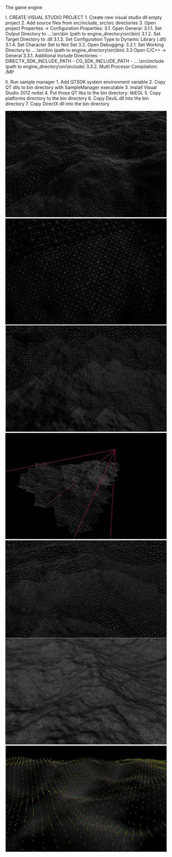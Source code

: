 The game engine

I. CREATE VISUAL STUDIO PROJECT
	1. Create new visual studio dll empty project
	2. Add source files from src/include, src/src directories
	3. Open project Properties -> Configuration Properties:
	3.1. Open General:
	3.1.1. Set Output Directory to ..\..\src\bin (path to engine_directory\src\bin)
	3.1.2. Set Target Directory to .dll
	3.1.3. Set Configuration Type to Dynamic Library (.dll)
	3.1.4. Set Character Set to Not Set
	3.2. Open Debugging:
	3.2.1. Set Working Directory to ..\..\src\bin (path to engine_directory\src\bin)
	3.3 Open C/C++ -> General
	3.3.1. Additional Include Directories: 
			- DIRECTX_SDK_INCLUDE_PATH
			- CG_SDK_INCLUDE_PATH
			- ..\..\src\include (path to engine_directory\src\include)
	3.3.2. Multi Procesor Compilation: /MP

II. Run sample manager
	1. Add QTSDK system environment variable
	2. Copy QT dlls to bin directory with SampleManager executable
	3. Install Visual Studio 2012 redist
	4. Put those QT libs to the bin directory: libEGL
	5. Copy platforms directory to the bin directory
	6. Copy DevIL.dll into the bin directory
	7. Copy DirectX dll into the bin directory

![Settings Window](https://github.com/przemyslaw-szymanski/x-source-engine/blob/master/screenshots/terrain02.jpg)
![Settings Window](https://github.com/przemyslaw-szymanski/x-source-engine/blob/master/screenshots/terrain03.jpg)
![Settings Window](https://github.com/przemyslaw-szymanski/x-source-engine/blob/master/screenshots/terrain04.jpg)
![Settings Window](https://github.com/przemyslaw-szymanski/x-source-engine/blob/master/screenshots/terrain05.jpg)
![Settings Window](https://github.com/przemyslaw-szymanski/x-source-engine/blob/master/screenshots/terrain08.jpg)
![Settings Window](https://github.com/przemyslaw-szymanski/x-source-engine/blob/master/screenshots/terrain09.jpg)

